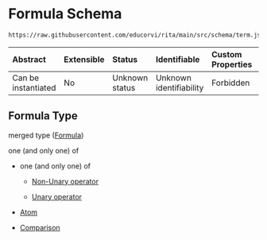 # Formula Schema

```txt
https://raw.githubusercontent.com/educorvi/rita/main/src/schema/term.json
```

| Abstract            | Extensible | Status         | Identifiable            | Custom Properties | Additional Properties | Access Restrictions | Defined In                                                        |
| :------------------ | :--------- | :------------- | :---------------------- | :---------------- | :-------------------- | :------------------ | :---------------------------------------------------------------- |
| Can be instantiated | No         | Unknown status | Unknown identifiability | Forbidden         | Allowed               | none                | [term.json](../../src/schema/formula.json 'open original schema') |

## Formula Type

merged type ([Formula](term.md))

one (and only one) of

-   one (and only one) of

    -   [Non-Unary operator](operator-oneof-non-unary-operator.md 'check type definition')

    -   [Unary operator](operator-oneof-unary-operator.md 'check type definition')

-   [Atom](atom.md 'check type definition')

-   [Comparison](comparison.md 'check type definition')
